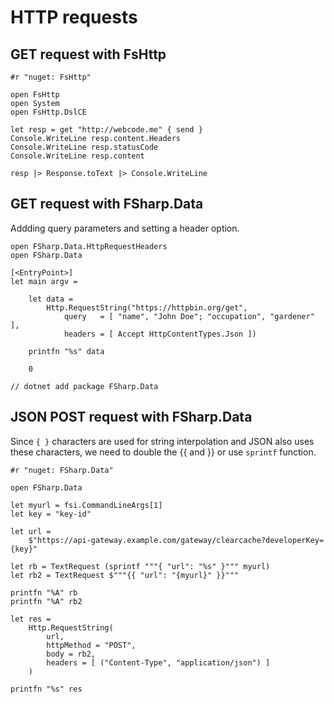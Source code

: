 # HTTP requests


## GET request with FsHttp

```F#
#r "nuget: FsHttp"

open FsHttp
open System
open FsHttp.DslCE

let resp = get "http://webcode.me" { send }
Console.WriteLine resp.content.Headers
Console.WriteLine resp.statusCode
Console.WriteLine resp.content

resp |> Response.toText |> Console.WriteLine
```

## GET request with FSharp.Data  

Addding query parameters and setting a header option.  

```F#
open FSharp.Data.HttpRequestHeaders
open FSharp.Data

[<EntryPoint>]
let main argv =

    let data = 
        Http.RequestString("https://httpbin.org/get",
            query   = [ "name", "John Doe"; "occupation", "gardener" ],
            headers = [ Accept HttpContentTypes.Json ])

    printfn "%s" data

    0 

// dotnet add package FSharp.Data
```

## JSON POST request with FSharp.Data
 
Since `{ }` characters are used for string interpolation and JSON also uses  
these characters, we need to double the {{ and }} or use `sprintf` function.  

```F#
#r "nuget: FSharp.Data"

open FSharp.Data

let myurl = fsi.CommandLineArgs[1]
let key = "key-id"

let url =
    $"https://api-gateway.example.com/gateway/clearcache?developerKey={key}"

let rb = TextRequest (sprintf """{ "url": "%s" }""" myurl)
let rb2 = TextRequest $"""{{ "url": "{myurl}" }}"""

printfn "%A" rb
printfn "%A" rb2

let res =
    Http.RequestString(
        url,
        httpMethod = "POST",
        body = rb2,
        headers = [ ("Content-Type", "application/json") ]
    )

printfn "%s" res
```
